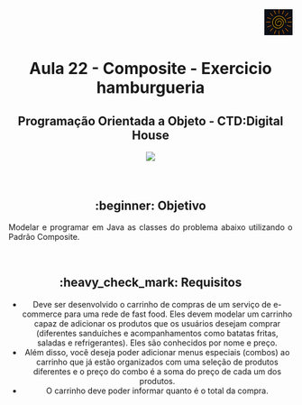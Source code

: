 <div align="right"> <img src="https://github.com/lipollis/Imagens-Git/blob/main/sun%20-%20git.jpg" width="50px"/> </div>

<h1 align="center"> Aula 22 - Composite - Exercicio hamburgueria </h1>
<h2 align="center"> Programação Orientada a Objeto - CTD:Digital House </h2>

<div align="center">
  <img src="https://cdn.jsdelivr.net/gh/devicons/devicon/icons/java/java-original-wordmark.svg" width="70px"/>
  <br>
  <br>
  

<br>
<h2>:beginner: Objetivo</h2>

<p align="justify">Modelar e programar em Java as classes do problema abaixo utilizando o
Padrão Composite.</p>

<br>
<h2>:heavy_check_mark: Requisitos </h2>


  <ul>
      <li>Deve ser desenvolvido o carrinho de compras de um serviço de e-commerce
para uma rede de fast food. Eles devem modelar um carrinho capaz de
adicionar os produtos que os usuários desejam comprar (diferentes
sanduíches e acompanhamentos como batatas fritas, saladas e
refrigerantes). Eles são conhecidos por nome e preço.</li>
      <li>Além disso, você deseja poder adicionar menus especiais (combos) ao
carrinho que já estão organizados com uma seleção de produtos diferentes
e o preço do combo é a soma do preço de cada um dos produtos.</li>
      <li>O carrinho deve poder informar quanto é o total da compra.</li>

  </ul>
